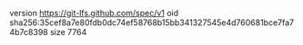 version https://git-lfs.github.com/spec/v1
oid sha256:35cef8a7e80fdb0dc74ef58768b15bb341327545e4d760681bce7fa74b7c8398
size 7764
